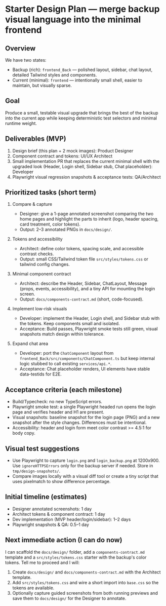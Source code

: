 # Starter Design Plan — merge backup visual language into the minimal frontend

Overview
--------
We have two states:

- Backup (rich): `frontend_Back` — polished layout, sidebar, chat layout, detailed Tailwind styles and components.
- Current (minimal): `frontend` — intentionally small shell, easier to maintain, but visually sparse.

Goal
----
Produce a small, testable visual upgrade that brings the best of the backup into the current app while keeping deterministic test selectors and minimal runtime weight.

Deliverables (MVP)
------------------
1) Design brief (this plan + 2 mock images): Product Designer
2) Component contract and tokens: UI/UX Architect
3) Small implementation PR that replaces the current minimal shell with the upgraded look (Header, Login shell, Sidebar stub, Chat placeholder): Developer
4) Playwright visual regression snapshots & acceptance tests: QA/Architect

Prioritized tasks (short term)
--------------------------------
1. Compare & capture
   - Designer: give a 1-page annotated screenshot comparing the two home pages and highlight the parts to inherit (logo, header spacing, card treatment, color tokens).
   - Output: 2–3 annotated PNGs in `docs/design/`.

2. Tokens and accessibility
   - Architect: define color tokens, spacing scale, and accessible contrast checks.
   - Output: small CSS/Tailwind token file `src/styles/tokens.css` or tailwind config changes.

3. Minimal component contract
   - Architect: describe the Header, Sidebar, ChatLayout, Message (props, events, accessibility), and a tiny API for mounting the login screen.
   - Output: `docs/components-contract.md` (short, code-focused).

4. Implement low-risk visuals
   - Developer: implement the Header, Login shell, and Sidebar stub with the tokens. Keep components small and isolated.
   - Acceptance: Build passes, Playwright smoke tests still green, visual snapshots match design within tolerance.

5. Expand chat area
   - Developer: port the `ChatComponent` layout from `frontend_Back/src/components/ChatComponent.ts` but keep internal logic stubbed to call existing `services/api.*`.
   - Acceptance: Chat placeholder renders, UI elements have stable data-testids for E2E.

Acceptance criteria (each milestone)
-----------------------------------
- Build/Typecheck: no new TypeScript errors.
- Playwright smoke test: a single Playwright headed run opens the login page and verifies header and H1 are present.
- Visual snapshots: baseline snapshot for the login page (PNG) and a new snapshot after the style changes. Differences must be intentional.
- Accessibility: header and login form meet color contrast >= 4.5:1 for body copy.

Visual test suggestions
----------------------
- Use Playwright to capture `login.png` and `login_backup.png` at 1200x900. Use `ignoreHTTPSErrors` only for the backup server if needed. Store in `tmp/design-snapshots/`.
- Compare images locally with a visual diff tool or create a tiny script that uses pixelmatch to show difference percentage.

Initial timeline (estimates)
---------------------------
- Designer annotated screenshots: 1 day
- Architect tokens & component contract: 1 day
- Dev implementation (MVP header/login/sidebar): 1–2 days
- Playwright snapshots & QA: 0.5–1 day

Next immediate action (I can do now)
-----------------------------------
I can scaffold the `docs/design/` folder, add a `components-contract.md` template and a `src/styles/tokens.css` starter with the backup's color tokens. Tell me to proceed and I will:

1. Create `docs/design/` and `docs/components-contract.md` with the Architect template.
2. Add `src/styles/tokens.css` and wire a short import into `base.css` so the tokens are available.
3. Optionally capture guided screenshots from both running previews and save them to `docs/design/` for the Designer to annotate.
